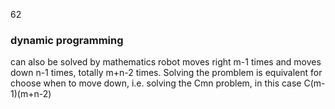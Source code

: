62

### dynamic programming
can also be solved by mathematics
robot moves right m-1 times and moves down n-1 times, totally m+n-2 times.
Solving the promblem is equivalent for choose when to move down, i.e. solving the Cmn problem,
in this case C(m-1)(m+n-2)